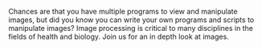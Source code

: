 Chances are that you have multiple programs to view and manipulate images, but did you know you can write your own programs and scripts to manipulate images? Image processing is critical to many disciplines in the fields of health and biology. Join us for an in depth look at images. 
